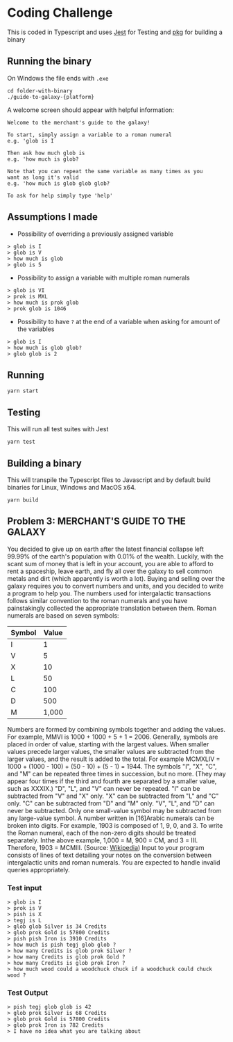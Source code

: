 # Coding Challenge

This is coded in Typescript and uses [Jest](https://github.com/facebook/jest) for Testing and [pkg](https://github.com/vercel/pkg) for building a binary

## Running the binary

On Windows the file ends with `.exe`

```console
cd folder-with-binary
./guide-to-galaxy-{platform}
```

A welcome screen should appear with helpful information:

```console
Welcome to the merchant's guide to the galaxy!

To start, simply assign a variable to a roman numeral
e.g. 'glob is I

Then ask how much glob is
e.g. 'how much is glob?

Note that you can repeat the same variable as many times as you
want as long it's valid
e.g. 'how much is glob glob glob?

To ask for help simply type 'help'
```

## Assumptions I made

- Possibility of overriding a previously assigned variable

```console
> glob is I
> glob is V
> how much is glob
> glob is 5
```

- Possibility to assign a variable with multiple roman numerals

```console
> glob is VI
> prok is MXL
> how much is prok glob
> prok glob is 1046
```

- Possibility to have `?` at the end of a variable when asking for amount of the variables

```console
> glob is I
> how much is glob glob?
> glob glob is 2
```

## Running

```console
yarn start
```

## Testing

This will run all test suites with Jest

```console
yarn test
```

## Building a binary

This will transpile the Typescript files to Javascript and by default build binaries for Linux, Windows and MacOS x64.

```console
yarn build
```

## Problem 3: MERCHANT'S GUIDE TO THE GALAXY

You decided to give up on earth after the latest financial collapse left 99.99% of the earth's
population with 0.01% of the wealth. Luckily, with the scant sum of money that is left in your
account, you are able to afford to rent a spaceship, leave earth, and fly all over the galaxy to
sell common metals and dirt (which apparently is worth a lot).
Buying and selling over the galaxy requires you to convert numbers and units, and you
decided to write a program to help you.
The numbers used for intergalactic transactions follows similar convention to the roman
numerals and you have painstakingly collected the appropriate translation between them.
Roman numerals are based on seven symbols:

| Symbol | Value |
|--------|-------|
| I | 1 |
| V | 5 |
| X | 10 |
| L | 50 |
| C | 100 |
| D | 500 |
| M | 1,000 |

Numbers are formed by combining symbols together and adding the values.
For example, MMVI is 1000 + 1000 + 5 + 1 = 2006.
Generally, symbols are placed in order of value, starting with the largest values. When
smaller values precede larger values, the smaller values are subtracted from the larger
values, and the result is added to the total.
For example MCMXLIV = 1000 + (1000 - 100) + (50 - 10) + (5 - 1) = 1944.
The symbols "I", "X", "C", and "M" can be repeated three times in succession, but no more.
(They may appear four times if the third and fourth are separated by a smaller value, such as
XXXIX.) "D", "L", and "V" can never be repeated. "I" can be subtracted from "V" and "X" only.
"X" can be subtracted from "L" and "C" only. "C" can be subtracted from "D" and "M" only.
"V", "L", and "D" can never be subtracted. Only one small-value symbol may be subtracted
from any large-value symbol. A number written in [16]Arabic numerals can be broken into
digits. For example, 1903 is composed of 1, 9, 0, and 3. To write the Roman numeral, each
of the non-zero digits should be treated separately. Inthe above example, 1,000 = M, 900 =
CM, and 3 = III. Therefore, 1903 = MCMIII.
(Source: [Wikipedia](http://en.wikipedia.org/wiki/Roman_numerals))
Input to your program consists of lines of text detailing your notes on the conversion
between intergalactic units and roman numerals. You are expected to handle invalid queries
appropriately.

### Test input

```console
> glob is I
> prok is V
> pish is X
> tegj is L
> glob glob Silver is 34 Credits
> glob prok Gold is 57800 Credits
> pish pish Iron is 3910 Credits
> how much is pish tegj glob glob ?
> how many Credits is glob prok Silver ?
> how many Credits is glob prok Gold ?
> how many Credits is glob prok Iron ?
> how much wood could a woodchuck chuck if a woodchuck could chuck wood ?
```

### Test Output

```console
> pish tegj glob glob is 42
> glob prok Silver is 68 Credits
> glob prok Gold is 57800 Credits
> glob prok Iron is 782 Credits
> I have no idea what you are talking about
```
